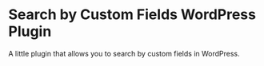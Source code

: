 # Search by Custom Fields WordPress Plugin
A little plugin that allows you to search by custom fields in WordPress.
